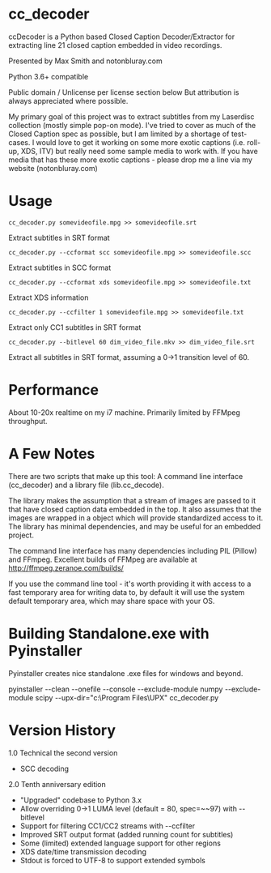 cc_decoder
==========
ccDecoder is a Python based Closed Caption Decoder/Extractor for
extracting line 21 closed caption embedded in video recordings.

Presented by Max Smith and notonbluray.com

Python 3.6+ compatible

Public domain / Unlicense per license section below
But attribution is always appreciated where possible.

My primary goal of this project was to extract subtitles from my
Laserdisc collection (mostly simple pop-on mode). I've tried to cover
as much of the Closed Caption spec as possible, but I am limited by a
shortage of test-cases. I would love to get it working on some more
exotic captions (i.e. roll-up, XDS, ITV) but really need some sample
media to work with. If you have media that has these more exotic
captions - please drop me a line via my website (notonbluray.com)

Usage
=====

`cc_decoder.py somevideofile.mpg >> somevideofile.srt`

 Extract subtitles in SRT format
 
`cc_decoder.py --ccformat scc somevideofile.mpg >> somevideofile.scc`

 Extract subtitles in SCC format
 
`cc_decoder.py --ccformat xds somevideofile.mpg >> somevideofile.txt`

 Extract XDS information
 
`cc_decoder.py --ccfilter 1 somevideofile.mpg >> somevideofile.txt`

 Extract only CC1 subtitles in SRT format
 
`cc_decoder.py --bitlevel 60 dim_video_file.mkv >> dim_video_file.srt`

 Extract all subtitles in SRT format, assuming a 0->1 transition level of 60.

Performance
===========
About 10-20x realtime on my i7 machine. Primarily limited by FFMpeg
throughput.

A Few Notes
===========

There are two scripts that make up this tool: A command line interface
(cc_decoder) and a library file (lib.cc_decode).

The library makes the assumption that a stream of images are passed to
it that have closed caption data embedded in the top. It also assumes
that the images are wrapped in a object which will provide standardized
access to it. The library has minimal dependencies, and may be useful
for an embedded project.

The command line interface has many dependencies including PIL (Pillow)
and FFmpeg. Excellent builds of FFMpeg are available at
http://ffmpeg.zeranoe.com/builds/

If you use the command line tool - it's worth providing it with access
to a fast temporary area for writing data to, by default it will use
the system default temporary area, which may share space with your OS.

Building Standalone.exe with Pyinstaller
========================================

Pyinstaller creates nice standalone .exe files for windows and beyond.

pyinstaller --clean --onefile --console --exclude-module numpy --exclude-module scipy --upx-dir="c:\Program Files\UPX" cc_decoder.py

Version History
===============

1.0 Technical the second version
 * SCC decoding

2.0 Tenth anniversary edition
 * "Upgraded" codebase to Python 3.x
 * Allow overriding 0->1 LUMA level (default = 80, spec=~~97) with --bitlevel
 * Support for filtering CC1/CC2 streams with --ccfilter
 * Improved SRT output format (added running count for subtitles)
 * Some (limited) extended language support for other regions
 * XDS date/time transmission decoding
 * Stdout is forced to UTF-8 to support extended symbols


